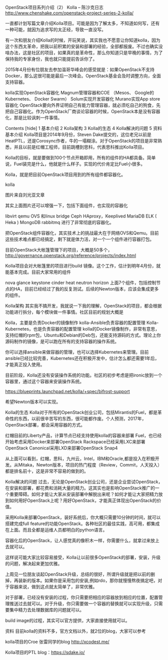 

OpenStack项目系列介绍（2） Kolla – 陈沙克日志 http://www.chenshake.com/openstack-project-series-2-kolla/

一直都计划写篇文章介绍Kolla项目。可能是因为了解太多，不知道如何写，还有一种可能，就因为追求写的太正经，导致一直没写。

有一次和朋友介绍Kolla的时候，开玩笑说，其实我也不愿意让你知道kolla，因为这个东西太革命，把我以前积累的安装和部署的经验，全部都报废。不过也确实没啥办法，这是社区的项目，如果真的是革命性，那么你知道只是早晚的事情，为了保持我的专家身份，我也就只能提前告诉你了。

2015年4月份有位朋友去参加温哥华峰会的感受就是：如果OpenStack不支持Docker，那么这很可能是最后一次峰会。OpenStack基金会及时调整方向，全面支持容器。

kolla实现OpenStack容器化
Magnum管理容器和COE （Mesos、 Google的Kubernetes、 Docker Swarm）
Solum实现开发容器化
Murano实现App store 容器化
OpenStack要向外界证明自己有能力管理容器，就必须吃自己的狗食，先把自己容器化。作为OpenStack厂商谈论容器的时候，OpenStack本是没有容器化，那是比较讽刺一件事情。

Contents [hide]
1 基本介绍
2 Kolla架构
3 Kolla的生态
4 Kolla解决的问题
5 资料
基本介绍
Kolla项目是2014年9月份，Steven Dake提交的，这位老兄以前是HeatPTL，还是Corosync作者，牛的一塌糊涂。对于OpenStack的项目是非常熟悉，并且以前是红帽工程师，目前跳槽到思科，代表思科推出Kolla项目。

Kolla的目标，就是要做到100个节点开箱即用，所有的组件的HA都具备。简单说，Fuel装完是什么，他就是什么样子。实现的代价肯定比Fuel小很多。

Kolla，就是把目前OpenStack项目用到的所有组件都容器化。

kolla

图片来自刘光亚文章

其实上面图片还可以增强一下，包括下面组件，也实现的容器化

libvirt
qemu
OVS 和linux bridge
Ceph
HAproxy，Keeplived
MariaDB
ELK ( Heka )
MongoDB
rabbitmq
进行了非常彻底的容器化。

把OpenStack组件容器化，其实技术上的挑战最大在于网络OVS和Qemu。目前这些技术难点都已经搞定，剩下就是体力活，对一个一个组件进行容器打包。

目前OpenStack大帐篷管理下的项目，大概是50多个，http://governance.openstack.org/reference/projects/index.html

Kolla项目会对大帐篷里的项目进行build 镜像。这个工作，估计到明年4月份，就能基本完成。目前大家常用的组件

nova
glance
keystone
cinder
heat
neutron
horizon
上面7个组件，包括控制节点的HA，目前已经经过了我的反复测试。后续的Newton版本，应该会集成更多的组件。

Kolla架构
其实我不搞开发，我就说一下我的理解，OpenStack的项目，都会根据功能进行拆分，每个模块做一件事情。社区目前的规划大概是

Kolla，主要是负责Docker的镜像制作
kolla-Ansible负责容器的配置管理
Kolla-Kubernetes，也是负责容器的配置管理
kolla的Docker镜像制作，非常有意思，支持红帽的rpm包，Ubuntu和Debian的Deb包，还能支持源码的方式。理论上你源码制作的镜像，是可以跑在所有的支持容器的操作系统。

你可以选择ansible来做容器的管理，也可以选择Kubernetes来管理。目前ansible已经比较完善，Kubernetes还在积极开发中，估计怎么都还需要1年后，才能真正投入使用。

目前阶段，Kolla还没有安装操作系统的功能。社区的初步考虑是把ironic放到一个容器里，通过这个容器来安装操作系统。

https://blueprints.launchpad.net/kolla/+spec/bifrost-support

希望Newton版本可以实现。

Kolla的生态
Kolla对于所有的OpenStack创业公司，包括Mirantis的Fuel，都是革命性的东西，以前很辛苦写的东西，很可能都作废。个人预测，2017年，OpenStack部署，都会采用容器的方式。

红帽目前的Liberty产品，计算节点已经支持使用kolla的容器来部署
Fuel，也已经开始考虑采用Docker来部署OpenStack
Rackspace已经采用LXC来部署OpenStack
Canonical采用LXD来部署OpenStack
Snap4

从上面可以看到，红帽，思科，九州云，Intel，IBM和Oracle,都是投入在积极开发。从Mitaka，Newton版本，项目的热门程度（Review，Commit，人天投入）都是排名前十，这是非常不容易的做到的。

 

Kolla解决的问题
过去，无论是OpenStack创业公司，还是企业尝试OpenStack，在安装和部署，都花费和消耗大量的精力。这其实也是影响OpenStack推广的一个重要障碍。如何才能让大家从安装部署中解脱出来呢？如何才能让大家把精力放到如何用好OpenStack上呢？用好OpenStack，才能真正体现出OpenStack的价值。

采用Kolla来部署OpenStack，装好系统后，你大概只需要10分钟的时间，就可以搭建完成full feature的功能OpenStack。各种社区的最佳实践，高可用，都集成在上面。而且全都是运维人员都明白的python语言。

容器化后的OpenStack，让人感觉真的像积木一样，你需要什么，就拿过来放上去就可以。

这样说可能大家比较容易接受，Kolla让以前很多OpenStack的部署，安装，升级的问题，解决起来更加优雅。

上周见一位朋友谈起OpenStack升级，总结的很好，所谓升级就是把以前的删掉，再装新的版本。如果你是采用包的安装,例如rdo，那你就慢慢熬夜搞定吧，对于容器来说，做到这点就太简单了，非常优雅。

对于部署，已经没有安装的过程，你只需要把相应的容器放到相应的位置，配置管理推送过去就可以。对于升级，你只需要做一个容器的替换就可以实现升级，只需要集中精力去处理数据库的问题就可以。

build image的过程，其实可以官方提供，大家直接使用就可以。

资料
目前kolla的资料不多，官方文档以外，就2位的blog，大家可以参考

kolla项目的Croe 张雷同学的blog http://xcodest.me/

Kolla项目的PTL blog：https://sdake.io/